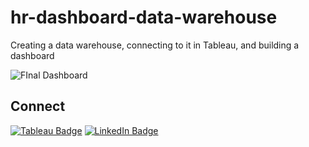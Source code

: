 # hr-dashboard-data-warehouse
Creating a data warehouse, connecting to it in Tableau, and building a dashboard

![FInal Dashboard](https://github.com/user-attachments/assets/cfc5cf15-c874-4a71-968c-0857bf1fc5e9)


## Connect

[![Tableau Badge](https://img.shields.io/badge/Tableau-E97627?style=for-the-badge&logo=Tableau&logoColor=white)](https://public.tableau.com/app/profile/stewartrobertson/vizzes) [![LinkedIn Badge](https://img.shields.io/badge/LinkedIn-0077B5?style=for-the-badge&logo=linkedin&logoColor=white)](https://www.linkedin.com/in/stewart-robertson-data/)
